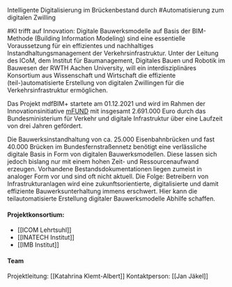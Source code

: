 Intelligente Digitalisierung im Brückenbestand durch #Automatisierung zum digitalen Zwilling

#KI trifft auf Innovation: Digitale Bauwerksmodelle auf Basis der BIM-Methode (Building Information Modeling) sind eine essentielle Voraussetzung für ein effizientes und nachhaltiges Instandhaltungsmanagement der Verkehrsinfrastruktur. Unter der Leitung des ICoM, dem Institut für Baumanagement, Digitales Bauen und Robotik im Bauwesen der RWTH Aachen University, will ein interdisziplinäres Konsortium aus Wissenschaft und Wirtschaft die effiziente (teil-)automatisierte Erstellung von digitalen Zwillingen für die Verkehrsinfrastruktur ermöglichen.

Das Projekt mdfBIM+ startete am 01.12.2021 und wird im Rahmen der Innovationsinitiative [mFUND](https://www.bmvi.de/DE/Themen/Digitales/mFund/Ueberblick/ueberblick.html) mit insgesamt 2.691.000 Euro durch das Bundesministerium für Verkehr und digitale Infrastruktur über eine Laufzeit von drei Jahren gefördert.

Die Bauwerksinstandhaltung von ca. 25.000 Eisenbahnbrücken und fast 40.000 Brücken im Bundesfernstraßennetz benötigt eine verlässliche digitale Basis in Form von digitalen Bauwerksmodellen. Diese lassen sich jedoch bislang nur mit einem hohen Zeit- und Ressourcenaufwand erzeugen. Vorhandene Bestandsdokumentationen liegen zumeist in analoger Form vor und sind oft nicht aktuell. Die Folge: Betreibern von Infrastrukturanlagen wird eine zukunftsorientierte, digitalisierte und damit effiziente Bauwerksunterhaltung immens erschwert. Hier kann die teilautomatisierte Erstellung digitaler Bauwerksmodelle Abhilfe schaffen.

#### Projektkonsortium: 
- [[ICOM Lehrtsuhl]]
- [[INATECH Institut]]
- [[IMB Institut]]


#### Team 
Projektleitung: [[Katahrina Klemt-Albert]]
Kontaktperson: [[Jan Jäkel]]